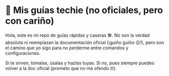 # 🚀 Mis guías techie (no oficiales, pero con cariño)

Hola, este es mi repo de guías rápidas y caseras 🛠️.
No son la verdad absoluta ni reemplazan la documentación oficial (¡guiño guiño 😉!), pero son el camino que yo sigo para no perderme entre comandos y configuraciones.

Si te sirven, tómalas, úsalas y hazlas tuyas.
Si no, pues siempre puedes volver a la doc oficial (prometo que no me ofendo 🤓).
